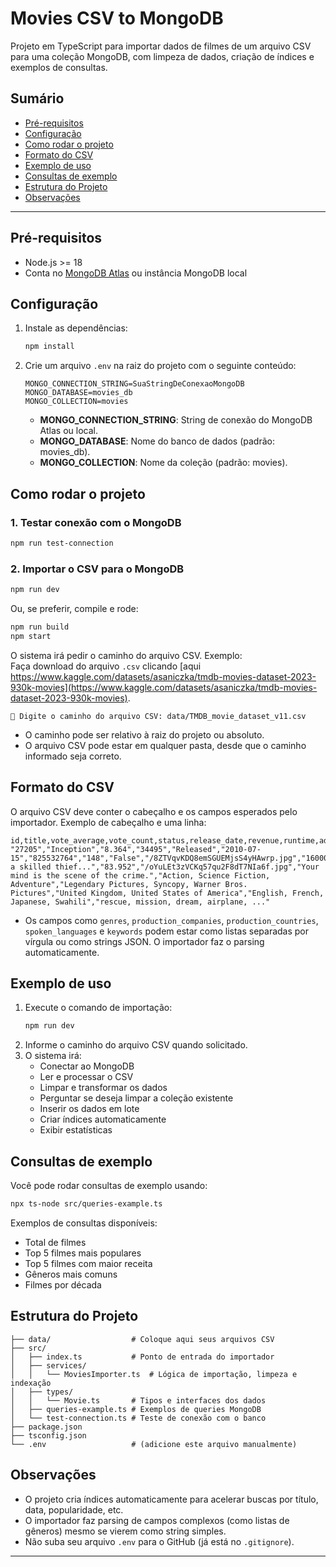 # Movies CSV to MongoDB

Projeto em TypeScript para importar dados de filmes de um arquivo CSV para uma coleção MongoDB, com limpeza de dados, criação de índices e exemplos de consultas.

## Sumário
- [Pré-requisitos](#pré-requisitos)
- [Configuração](#configuração)
- [Como rodar o projeto](#como-rodar-o-projeto)
- [Formato do CSV](#formato-do-csv)
- [Exemplo de uso](#exemplo-de-uso)
- [Consultas de exemplo](#consultas-de-exemplo)
- [Estrutura do Projeto](#estrutura-do-projeto)
- [Observações](#observações)

---

## Pré-requisitos
- Node.js >= 18
- Conta no [MongoDB Atlas](https://www.mongodb.com/cloud/atlas) ou instância MongoDB local

## Configuração
1. Instale as dependências:
   ```bash
   npm install
   ```
2. Crie um arquivo `.env` na raiz do projeto com o seguinte conteúdo:
   ```env
   MONGO_CONNECTION_STRING=SuaStringDeConexaoMongoDB
   MONGO_DATABASE=movies_db
   MONGO_COLLECTION=movies
   ```
   - **MONGO_CONNECTION_STRING**: String de conexão do MongoDB Atlas ou local.
   - **MONGO_DATABASE**: Nome do banco de dados (padrão: movies_db).
   - **MONGO_COLLECTION**: Nome da coleção (padrão: movies).

## Como rodar o projeto
### 1. Testar conexão com o MongoDB
```bash
npm run test-connection
```

### 2. Importar o CSV para o MongoDB
```bash
npm run dev
```
Ou, se preferir, compile e rode:
```bash
npm run build
npm start
```

O sistema irá pedir o caminho do arquivo CSV. Exemplo:<br>
Faça download do arquivo `.csv` clicando [aqui https://www.kaggle.com/datasets/asaniczka/tmdb-movies-dataset-2023-930k-movies](https://www.kaggle.com/datasets/asaniczka/tmdb-movies-dataset-2023-930k-movies).

```
📁 Digite o caminho do arquivo CSV: data/TMDB_movie_dataset_v11.csv
```

- O caminho pode ser relativo à raiz do projeto ou absoluto.
- O arquivo CSV pode estar em qualquer pasta, desde que o caminho informado seja correto.

## Formato do CSV
O arquivo CSV deve conter o cabeçalho e os campos esperados pelo importador. Exemplo de cabeçalho e uma linha:

```csv
id,title,vote_average,vote_count,status,release_date,revenue,runtime,adult,backdrop_path,budget,homepage,imdb_id,original_language,original_title,overview,popularity,poster_path,tagline,genres,production_companies,production_countries,spoken_languages,keywords
"27205","Inception","8.364","34495","Released","2010-07-15","825532764","148","False","/8ZTVqvKDQ8emSGUEMjsS4yHAwrp.jpg","160000000","https://www.warnerbros.com/movies/inception","tt1375666","en","Inception","Cobb, a skilled thief...","83.952","/oYuLEt3zVCKq57qu2F8dT7NIa6f.jpg","Your mind is the scene of the crime.","Action, Science Fiction, Adventure","Legendary Pictures, Syncopy, Warner Bros. Pictures","United Kingdom, United States of America","English, French, Japanese, Swahili","rescue, mission, dream, airplane, ..."
```

- Os campos como `genres`, `production_companies`, `production_countries`, `spoken_languages` e `keywords` podem estar como listas separadas por vírgula ou como strings JSON. O importador faz o parsing automaticamente.

## Exemplo de uso
1. Execute o comando de importação:
   ```bash
   npm run dev
   ```
2. Informe o caminho do arquivo CSV quando solicitado.
3. O sistema irá:
   - Conectar ao MongoDB
   - Ler e processar o CSV
   - Limpar e transformar os dados
   - Perguntar se deseja limpar a coleção existente
   - Inserir os dados em lote
   - Criar índices automaticamente
   - Exibir estatísticas

## Consultas de exemplo
Você pode rodar consultas de exemplo usando:
```bash
npx ts-node src/queries-example.ts
```
Exemplos de consultas disponíveis:
- Total de filmes
- Top 5 filmes mais populares
- Top 5 filmes com maior receita
- Gêneros mais comuns
- Filmes por década

## Estrutura do Projeto
```
├── data/                  # Coloque aqui seus arquivos CSV
├── src/
│   ├── index.ts           # Ponto de entrada do importador
│   ├── services/
│   │   └── MoviesImporter.ts  # Lógica de importação, limpeza e indexação
│   ├── types/
│   │   └── Movie.ts       # Tipos e interfaces dos dados
│   ├── queries-example.ts # Exemplos de queries MongoDB
│   └── test-connection.ts # Teste de conexão com o banco
├── package.json
├── tsconfig.json
└── .env                   # (adicione este arquivo manualmente)
```

## Observações
- O projeto cria índices automaticamente para acelerar buscas por título, data, popularidade, etc.
- O importador faz parsing de campos complexos (como listas de gêneros) mesmo se vierem como string simples.
- Não suba seu arquivo `.env` para o GitHub (já está no `.gitignore`).

---
